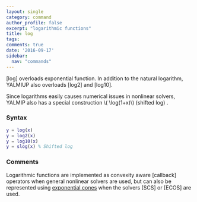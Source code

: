 ```yaml
---
layout: single
category: command
author_profile: false
excerpt: "logarithmic functions"
title: log
tags:
comments: true
date: '2016-09-17'
sidebar:
  nav: "commands"
---
```


[log] overloads exponential function. In addition to the natural logarithm, YALMIUP also overloads [log2] and [log10]. 

Since logarithms easily causes numerical issues in nonlinear solvers, YALMIP also has a  special construction \\( \log(1+x)\\) (shifted log) . 

### Syntax

````matlab
y = log(x)
y = log2(x)
y = log10(x)
y = slog(x) % Shifted log
````

### Comments

Logarithmic functions are implemented as convexity aware [callback] operators when general nonlinear solvers are used, but can also be represented using [exponential cones](/tutorial/exponentialconeprogramming) when the solvers [SCS] or [ECOS] are used.

